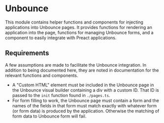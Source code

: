 # Unbounce
This module contains helper functions and components for injecting applications into Unbounce pages. It provides functions for rendering an application into the page, functions for managing Unbounce forms, and a component to easily integrate with Preact applications.


## Requirements
A few assumptions are made to facilitate the Unbounce integration. In addition to being documented here, they are noted in documentation for the relevant functions and components.

- A "Custom HTML" element must be included in the Unbounce page in the Unbounce visual builder containing a div with a custom ID. That ID is passed to the `init` function found in `./pages.ts`.
- For form filling to work, the Unbounce page must contain a form and the names of the fields in that form must match exactly with whatever form (or form data) is produced by the application. Otherwise the matching of form data to Unbounce form will fail.